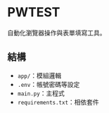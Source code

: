 # PWTEST

自動化瀏覽器操作與表單填寫工具。

## 結構

- `app/`：模組邏輯
- `.env`：帳號密碼等設定
- `main.py`：主程式
- `requirements.txt`：相依套件

